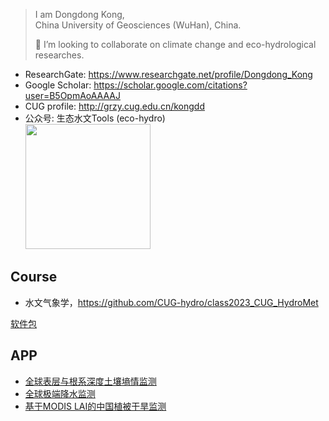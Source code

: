 > I am Dongdong Kong,   
> China University of Geosciences (WuHan), China.
> 
> 👯 I’m looking to collaborate on climate change and eco-hydrological researches.

- ResearchGate: https://www.researchgate.net/profile/Dongdong_Kong
- Google Scholar: https://scholar.google.com/citations?user=B5OpmAoAAAAJ
- CUG profile: http://grzy.cug.edu.cn/kongdd
- 公众号: 生态水文Tools (eco-hydro)  
  <img src="https://mmbiz.qpic.cn/mmbiz_png/wSb3xKNNJHYpiaKxXO0PzXgzMhwJmPeTb9WTAAjZ2LDTG1qMiatyw4unYRPG4qMId4uOqymaA2Eng4G8msuuHQNA/640?wx_fmt=png&tp=webp&wxfrom=5&wx_lazy=1&wx_co=1" width="200"/>

## Course

- 水文气象学，<https://github.com/CUG-hydro/class2023_CUG_HydroMet>

[软件包](pkgs.md)

## APP
- [全球表层与根系深度土壤墒情监测](https://gee-hydro.projects.earthengine.app/view/global-daily-soil-moisture-monitor-smap-l4)
- [全球极端降水监测](https://gee-hydro.projects.earthengine.app/view/daily-precipitation-monitor-gsmap-v8)
- [基于MODIS LAI的中国植被干旱监测](https://ee-kongdd.projects.earthengine.app/view/drought-svdi)

<!-- 
[研究生招生](recruit.md)

[已发表论文](MyPublication.md)
-->
